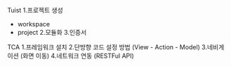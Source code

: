 Tuist
1.프로젝트 생성
- workspace
- project
2.모듈화
3.인증서

TCA
1.프레임워크 설치
2.단방향 코드 설정 방법 (View - Action - Model)
3.네비게이션 (화면 이동)
4.네트워크 연동 (RESTFul API)

